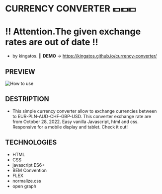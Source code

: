 # CURRENCY CONVERTER 💷💶💵  
# ‼️ Attention.The given exchange rates are out of date ‼️
- by kingatos. || **DEMO**  -> https://kingatos.github.io/currency-converter/
## PREVIEW
![How to use](https://i.ibb.co/ncvdpXp/currency-Converter.gif)
## DESTRIPTION
- This simple currency converter allow to exchange currencies between to EUR-PLN-AUD-CHF-GBP-USD. This converter exchange rate are from October 28, 2022. Easy vanilla Javascript, html and css. Responsive for a mobile display and tablet. Check it out!
## TECHNOLOGIES
- HTML
- CSS
- javascript ES6+
- BEM Convention
- FLEX
- normalize.css
- open graph
